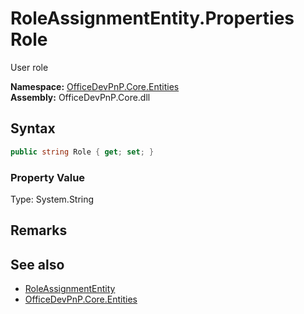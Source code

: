 # RoleAssignmentEntity.Properties Role
 User role   

**Namespace:** [OfficeDevPnP.Core.Entities](OfficeDevPnP.Core.Entities.md)  
**Assembly:** OfficeDevPnP.Core.dll  
## Syntax
```C#
public string Role { get; set; }
```

### Property Value
Type: System.String  

## Remarks
  
## See also
- [RoleAssignmentEntity](OfficeDevPnP.Core.Entities.RoleAssignmentEntity.md) 
- [OfficeDevPnP.Core.Entities](OfficeDevPnP.Core.Entities.md) 
